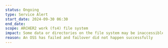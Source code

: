 ```yaml
---
status: Ongoing
type: Service Alert
start_date: 2024-09-30 06:30
end_date:
scope: ARCHER2 work (fs4) file system 
impact: Some data or directories on the file system may be inaccessible. Trying to access inaccessible data may cause the terminal to hang.
reason: An OSS has failed and failover did not happen successfully
---
```

